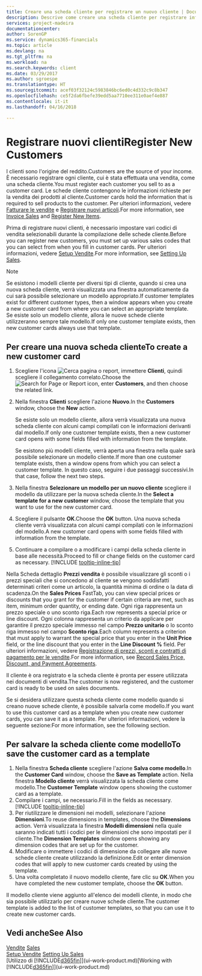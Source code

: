 ```yaml
---
title: Creare una scheda cliente per registrare un nuovo cliente | Documenti Microsoft
description: Descrive come creare una scheda cliente per registrare informazioni su ogni nuovo cliente a cui sono rivolte le vendite.
services: project-madeira
documentationcenter: 
author: SorenGP
ms.service: dynamics365-financials
ms.topic: article
ms.devlang: na
ms.tgt_pltfrm: na
ms.workload: na
ms.search.keywords: client
ms.date: 03/29/2017
ms.author: sgroespe
ms.translationtype: HT
ms.sourcegitcommit: acef03f32124c5983846bc6ed0c4d332c9c8b347
ms.openlocfilehash: ce5f2da6fbefe39edd5aa7710ee311e0aef4e887
ms.contentlocale: it-it
ms.lasthandoff: 04/16/2018

---
```

# <a name="register-new-customers"></a><span data-ttu-id="0744a-103">Registrare nuovi clienti</span><span class="sxs-lookup"><span data-stu-id="0744a-103">Register New Customers</span></span>
<span data-ttu-id="0744a-104">I clienti sono l'origine del reddito.</span><span class="sxs-lookup"><span data-stu-id="0744a-104">Customers are the source of your income.</span></span> <span data-ttu-id="0744a-105">È necessario registrare ogni cliente, cui è stata effettuata una vendita, come una scheda cliente.</span><span class="sxs-lookup"><span data-stu-id="0744a-105">You must register each customer you sell to as a customer card.</span></span> <span data-ttu-id="0744a-106">Le schede cliente contengono le informazioni richieste per la vendita dei prodotti al cliente.</span><span class="sxs-lookup"><span data-stu-id="0744a-106">Customer cards hold the information that is required to sell products to the customer.</span></span> <span data-ttu-id="0744a-107">Per ulteriori informazioni, vedere [Fatturare le vendite](sales-how-invoice-sales.md) e [Registrare nuovi articoli](inventory-how-register-new-items.md).</span><span class="sxs-lookup"><span data-stu-id="0744a-107">For more information, see [Invoice Sales](sales-how-invoice-sales.md) and [Register New Items](inventory-how-register-new-items.md).</span></span>  

<span data-ttu-id="0744a-108">Prima di registrare nuovi clienti, è necessario impostare vari codici di vendita selezionabili durante la compilazione delle schede cliente.</span><span class="sxs-lookup"><span data-stu-id="0744a-108">Before you can register new customers, you must set up various sales codes that you can select from when you fill in customer cards.</span></span> <span data-ttu-id="0744a-109">Per ulteriori informazioni, vedere [Setup Vendite](sales-setup-sales.md).</span><span class="sxs-lookup"><span data-stu-id="0744a-109">For more information, see [Setting Up Sales](sales-setup-sales.md).</span></span>

> [!NOTE]  
>   <span data-ttu-id="0744a-110">Se esistono i modelli cliente per diversi tipi di cliente, quando si crea una nuova scheda cliente, verrà visualizzata una finestra automaticamente da cui sarà possibile selezionare un modello appropriato.</span><span class="sxs-lookup"><span data-stu-id="0744a-110">If customer templates exist for different customer types, then a window appears when you create a new customer card from where you can select an appropriate template.</span></span> <span data-ttu-id="0744a-111">Se esiste solo un modello cliente, allora le nuove schede cliente utilizzeranno sempre tale modello.</span><span class="sxs-lookup"><span data-stu-id="0744a-111">If only one customer template exists, then new customer cards always use that template.</span></span>

## <a name="to-create-a-new-customer-card"></a><span data-ttu-id="0744a-112">Per creare una nuova scheda cliente</span><span class="sxs-lookup"><span data-stu-id="0744a-112">To create a new customer card</span></span>
1. <span data-ttu-id="0744a-113">Scegliere l'icona ![Cerca pagina o report](media/ui-search/search_small.png "icona Cerca pagina o report"), immettere **Clienti**, quindi scegliere il collegamento correlato.</span><span class="sxs-lookup"><span data-stu-id="0744a-113">Choose the ![Search for Page or Report](media/ui-search/search_small.png "Search for Page or Report icon") icon, enter **Customers**, and then choose the related link.</span></span>  
2. <span data-ttu-id="0744a-114">Nella finestra **Clienti** scegliere l'azione **Nuovo**.</span><span class="sxs-lookup"><span data-stu-id="0744a-114">In the **Customers** window, choose the **New** action.</span></span>

    <span data-ttu-id="0744a-115">Se esiste solo un modello cliente, allora verrà visualizzata una nuova scheda cliente con alcuni campi compilati con le informazioni derivanti dal modello.</span><span class="sxs-lookup"><span data-stu-id="0744a-115">If only one customer template exists, then a new customer card opens with some fields filled with information from the template.</span></span>

    <span data-ttu-id="0744a-116">Se esistono più modelli cliente, verrà aperta una finestra nella quale sarà possibile selezionare un modello cliente.</span><span class="sxs-lookup"><span data-stu-id="0744a-116">If more than one customer template exists, then a window opens from which you can select a customer template.</span></span> <span data-ttu-id="0744a-117">In questo caso, seguire i due passaggi successivi.</span><span class="sxs-lookup"><span data-stu-id="0744a-117">In that case, follow the next two steps.</span></span>
3. <span data-ttu-id="0744a-118">Nella finestra **Selezionare un modello per un nuovo cliente** scegliere il modello da utilizzare per la nuova scheda cliente.</span><span class="sxs-lookup"><span data-stu-id="0744a-118">In the **Select a template for a new customer** window, choose the template that you want to use for the new customer card.</span></span>
4. <span data-ttu-id="0744a-119">Scegliere il pulsante **OK**.</span><span class="sxs-lookup"><span data-stu-id="0744a-119">Choose the **OK** button.</span></span> <span data-ttu-id="0744a-120">Una nuova scheda cliente verrà visualizzata con alcuni campi compilati con le informazioni del modello.</span><span class="sxs-lookup"><span data-stu-id="0744a-120">A new customer card opens with some fields filled with information from the template.</span></span>  
5. <span data-ttu-id="0744a-121">Continuare a compilare o a modificare i campi della scheda cliente in base alle necessità.</span><span class="sxs-lookup"><span data-stu-id="0744a-121">Proceed to fill or change fields on the customer card as necessary.</span></span> [!INCLUDE [tooltip-inline-tip](includes/tooltip-inline-tip_md.md)]

<span data-ttu-id="0744a-122">Nella Scheda dettaglio **Prezzi vendita** è possibile visualizzare gli sconti o i prezzi speciali che si concedono al cliente se vengono soddisfatti determinati criteri come un articolo, la quantità minima di ordine o la data di scadenza.</span><span class="sxs-lookup"><span data-stu-id="0744a-122">On the **Sales Prices** FastTab, you can view special prices or discounts that you grant for the customer if certain criteria are met, such as item, minimum order quantity, or ending date.</span></span> <span data-ttu-id="0744a-123">Ogni riga rappresenta un prezzo speciale o uno sconto riga.</span><span class="sxs-lookup"><span data-stu-id="0744a-123">Each row represents a special price or line discount.</span></span> <span data-ttu-id="0744a-124">Ogni colonna rappresenta un criterio da applicare per garantire il prezzo speciale immesso nel campo **Prezzo unitario** o lo sconto riga immesso nel campo **Sconto riga**.</span><span class="sxs-lookup"><span data-stu-id="0744a-124">Each column represents a criterion that must apply to warrant the special price that you enter in the **Unit Price** field, or the line discount that you enter in the **Line Discount %** field.</span></span> <span data-ttu-id="0744a-125">Per ulteriori informazioni, vedere [Registrazione di prezzi, sconti e contratti di pagamento per le vendite](sales-how-record-sales-price-discount-payment-agreements.md).</span><span class="sxs-lookup"><span data-stu-id="0744a-125">For more information, see [Record Sales Price, Discount, and Payment Agreements](sales-how-record-sales-price-discount-payment-agreements.md).</span></span>

<span data-ttu-id="0744a-126">Il cliente è ora registrato e la scheda cliente è pronta per essere utilizzata nei documenti di vendita.</span><span class="sxs-lookup"><span data-stu-id="0744a-126">The customer is now registered, and the customer card is ready to be used on sales documents.</span></span>

<span data-ttu-id="0744a-127">Se si desidera utilizzare questa scheda cliente come modello quando si creano nuove schede cliente, è possibile salvarla come modello.</span><span class="sxs-lookup"><span data-stu-id="0744a-127">If you want to use this customer card as a template when you create new customer cards, you can save it as a template.</span></span> <span data-ttu-id="0744a-128">Per ulteriori informazioni, vedere la seguente sezione:</span><span class="sxs-lookup"><span data-stu-id="0744a-128">For more information, see the following section.</span></span>

## <a name="to-save-the-customer-card-as-a-template"></a><span data-ttu-id="0744a-129">Per salvare la scheda cliente come modello</span><span class="sxs-lookup"><span data-stu-id="0744a-129">To save the customer card as a template</span></span>
1. <span data-ttu-id="0744a-130">Nella finestra **Scheda cliente** scegliere l'azione **Salva come modello**.</span><span class="sxs-lookup"><span data-stu-id="0744a-130">In the **Customer Card** window, choose the **Save as Template** action.</span></span> <span data-ttu-id="0744a-131">Nella finestra **Modello cliente** verrà visualizzata la scheda cliente come modello.</span><span class="sxs-lookup"><span data-stu-id="0744a-131">The **Customer Template** window opens showing the customer card as a template.</span></span>
2. <span data-ttu-id="0744a-132">Compilare i campi, se necessario.</span><span class="sxs-lookup"><span data-stu-id="0744a-132">Fill in the fields as necessary.</span></span> [!INCLUDE [tooltip-inline-tip](includes/tooltip-inline-tip_md.md)]
3. <span data-ttu-id="0744a-133">Per riutilizzare le dimensioni nei modelli, selezionare l'azione **Dimensioni**.</span><span class="sxs-lookup"><span data-stu-id="0744a-133">To reuse dimensions in templates, choose the **Dimensions** action.</span></span> <span data-ttu-id="0744a-134">Verrà visualizzata la finestra **Modelli dimensioni** nella quale saranno indicati tutti i codici per le dimensioni che sono impostati per il cliente.</span><span class="sxs-lookup"><span data-stu-id="0744a-134">The **Dimension Templates** window opens showing any dimension codes that are set up for the customer.</span></span>
4. <span data-ttu-id="0744a-135">Modificare o immettere i codici di dimensione da collegare alle nuove schede cliente create utilizzando la definizione.</span><span class="sxs-lookup"><span data-stu-id="0744a-135">Edit or enter dimension codes that will apply to new customer cards created by using the template.</span></span>  
5. <span data-ttu-id="0744a-136">Una volta completato il nuovo modello cliente, fare clic su **OK**.</span><span class="sxs-lookup"><span data-stu-id="0744a-136">When you have completed the new customer template, choose the **OK** button.</span></span>

<span data-ttu-id="0744a-137">Il modello cliente viene aggiunto all'elenco dei modelli cliente, in modo che sia possibile utilizzarlo per creare nuove schede cliente.</span><span class="sxs-lookup"><span data-stu-id="0744a-137">The customer template is added to the list of customer templates, so that you can use it to create new customer cards.</span></span>

## <a name="see-also"></a><span data-ttu-id="0744a-138">Vedi anche</span><span class="sxs-lookup"><span data-stu-id="0744a-138">See Also</span></span>
<span data-ttu-id="0744a-139">[Vendite](sales-manage-sales.md)  </span><span class="sxs-lookup"><span data-stu-id="0744a-139">[Sales](sales-manage-sales.md)  </span></span>  
<span data-ttu-id="0744a-140">[Setup Vendite](sales-setup-sales.md)  </span><span class="sxs-lookup"><span data-stu-id="0744a-140">[Setting Up Sales](sales-setup-sales.md)  </span></span>  
<span data-ttu-id="0744a-141">[Utilizzo di [!INCLUDE[d365fin](includes/d365fin_md.md)]](ui-work-product.md)</span><span class="sxs-lookup"><span data-stu-id="0744a-141">[Working with [!INCLUDE[d365fin](includes/d365fin_md.md)]](ui-work-product.md)</span></span>

